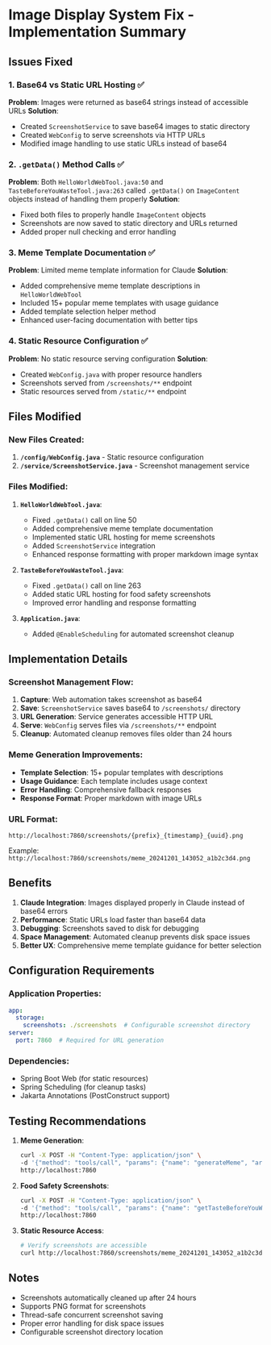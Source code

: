 # Image Display System Fix - Implementation Summary

## Issues Fixed

### 1. Base64 vs Static URL Hosting ✅
**Problem**: Images were returned as base64 strings instead of accessible URLs
**Solution**: 
- Created `ScreenshotService` to save base64 images to static directory
- Created `WebConfig` to serve screenshots via HTTP URLs
- Modified image handling to use static URLs instead of base64

### 2. `.getData()` Method Calls ✅
**Problem**: Both `HelloWorldWebTool.java:50` and `TasteBeforeYouWasteTool.java:263` called `.getData()` on `ImageContent` objects instead of handling them properly
**Solution**:
- Fixed both files to properly handle `ImageContent` objects
- Screenshots are now saved to static directory and URLs returned
- Added proper null checking and error handling

### 3. Meme Template Documentation ✅
**Problem**: Limited meme template information for Claude
**Solution**:
- Added comprehensive meme template descriptions in `HelloWorldWebTool`
- Included 15+ popular meme templates with usage guidance
- Added template selection helper method
- Enhanced user-facing documentation with better tips

### 4. Static Resource Configuration ✅
**Problem**: No static resource serving configuration
**Solution**:
- Created `WebConfig.java` with proper resource handlers
- Screenshots served from `/screenshots/**` endpoint
- Static resources served from `/static/**` endpoint

## Files Modified

### New Files Created:
1. **`/config/WebConfig.java`** - Static resource configuration
2. **`/service/ScreenshotService.java`** - Screenshot management service

### Files Modified:
1. **`HelloWorldWebTool.java`**:
   - Fixed `.getData()` call on line 50
   - Added comprehensive meme template documentation
   - Implemented static URL hosting for meme screenshots
   - Added `ScreenshotService` integration
   - Enhanced response formatting with proper markdown image syntax

2. **`TasteBeforeYouWasteTool.java`**:
   - Fixed `.getData()` call on line 263
   - Added static URL hosting for food safety screenshots
   - Improved error handling and response formatting

3. **`Application.java`**:
   - Added `@EnableScheduling` for automated screenshot cleanup

## Implementation Details

### Screenshot Management Flow:
1. **Capture**: Web automation takes screenshot as base64
2. **Save**: `ScreenshotService` saves base64 to `/screenshots/` directory
3. **URL Generation**: Service generates accessible HTTP URL
4. **Serve**: `WebConfig` serves files via `/screenshots/**` endpoint
5. **Cleanup**: Automated cleanup removes files older than 24 hours

### Meme Generation Improvements:
- **Template Selection**: 15+ popular templates with descriptions
- **Usage Guidance**: Each template includes usage context
- **Error Handling**: Comprehensive fallback responses
- **Response Format**: Proper markdown with image URLs

### URL Format:
```
http://localhost:7860/screenshots/{prefix}_{timestamp}_{uuid}.png
```
Example: `http://localhost:7860/screenshots/meme_20241201_143052_a1b2c3d4.png`

## Benefits

1. **Claude Integration**: Images displayed properly in Claude instead of base64 errors
2. **Performance**: Static URLs load faster than base64 data
3. **Debugging**: Screenshots saved to disk for debugging
4. **Space Management**: Automated cleanup prevents disk space issues
5. **Better UX**: Comprehensive meme template guidance for better selection

## Configuration Requirements

### Application Properties:
```yaml
app:
  storage:
    screenshots: ./screenshots  # Configurable screenshot directory
server:
  port: 7860  # Required for URL generation
```

### Dependencies:
- Spring Boot Web (for static resources)
- Spring Scheduling (for cleanup tasks)
- Jakarta Annotations (PostConstruct support)

## Testing Recommendations

1. **Meme Generation**:
   ```bash
   curl -X POST -H "Content-Type: application/json" \
   -d '{"method": "tools/call", "params": {"name": "generateMeme", "arguments": {"template": "drake", "topText": "Base64 Images", "bottomText": "Static URL Images"}}}' \
   http://localhost:7860
   ```

2. **Food Safety Screenshots**:
   ```bash
   curl -X POST -H "Content-Type: application/json" \
   -d '{"method": "tools/call", "params": {"name": "getTasteBeforeYouWasteScreenshot", "arguments": {}}}' \
   http://localhost:7860
   ```

3. **Static Resource Access**:
   ```bash
   # Verify screenshots are accessible
   curl http://localhost:7860/screenshots/meme_20241201_143052_a1b2c3d4.png
   ```

## Notes

- Screenshots automatically cleaned up after 24 hours
- Supports PNG format for screenshots
- Thread-safe concurrent screenshot saving
- Proper error handling for disk space issues
- Configurable screenshot directory location